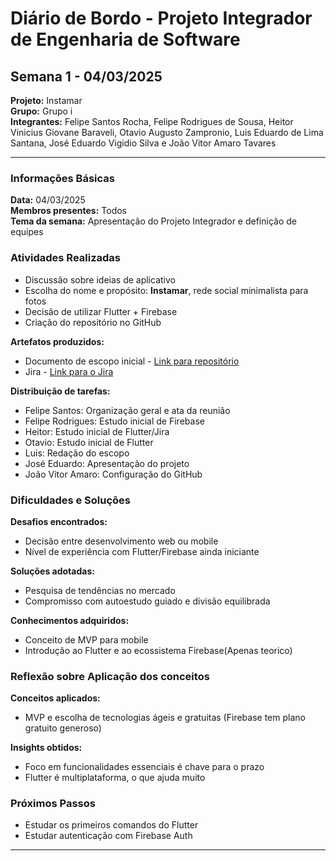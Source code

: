 # Diário de Bordo - Projeto Integrador de Engenharia de Software
## Semana 1 - 04/03/2025
**Projeto:** Instamar  
**Grupo:** Grupo i  
**Integrantes:**  Felipe Santos Rocha, Felipe Rodrigues de Sousa, Heitor Vinicius Giovane Baraveli, Otavio Augusto Zampronio, Luis Eduardo de Lima Santana, José Eduardo Vigidio Silva e João Vitor Amaro Tavares

---



### Informações Básicas
**Data:** 04/03/2025  
**Membros presentes:** Todos  
**Tema da semana:** Apresentação do Projeto Integrador e definição de equipes

### Atividades Realizadas
- Discussão sobre ideias de aplicativo
- Escolha do nome e propósito: **Instamar**, rede social minimalista para fotos
- Decisão de utilizar Flutter + Firebase
- Criação do repositório no GitHub

**Artefatos produzidos:**
- Documento de escopo inicial - [Link para repositório](https://github.com/JoaoVitat/insta-mar.git)
- Jira - [Link para o Jira](https://instamar.atlassian.net/jira/software/projects/IA/boards/67/backlog?atlOrigin=eyJpIjoiM2UxYWM3M2UzNDY5NGJjMzgwMWIyNzU1N2IxZjY4OWEiLCJwIjoiaiJ9)

**Distribuição de tarefas:**
- Felipe Santos: Organização geral e ata da reunião
- Felipe Rodrigues: Estudo inicial de Firebase 
- Heitor: Estudo inicial de Flutter/Jira
- Otavio: Estudo inicial de Flutter
- Luis: Redação do escopo
- José Eduardo: Apresentação do projeto
- João Vitor Amaro: Configuração do GitHub

### Dificuldades e Soluções
**Desafios encontrados:**
- Decisão entre desenvolvimento web ou mobile
- Nível de experiência com Flutter/Firebase ainda iniciante

**Soluções adotadas:**
- Pesquisa de tendências no mercado
- Compromisso com autoestudo guiado e divisão equilibrada

**Conhecimentos adquiridos:**
- Conceito de MVP para mobile
- Introdução ao Flutter e ao ecossistema Firebase(Apenas teorico)

### Reflexão sobre Aplicação dos conceitos
**Conceitos aplicados:**
- MVP e escolha de tecnologias ágeis e gratuitas (Firebase tem plano gratuito generoso)

**Insights obtidos:**
- Foco em funcionalidades essenciais é chave para o prazo
- Flutter é multiplataforma, o que ajuda muito

### Próximos Passos
- Estudar os primeiros comandos do Flutter
- Estudar autenticação com Firebase Auth

---